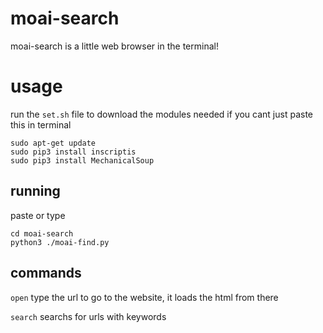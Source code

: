 # moai-search
moai-search is a little web browser in the terminal!

# usage
run the ```set.sh``` file to download the modules needed
if you cant just paste this in terminal
```
sudo apt-get update
sudo pip3 install inscriptis
sudo pip3 install MechanicalSoup
```
## running
paste or type
```
cd moai-search
python3 ./moai-find.py
```
## commands
```open``` type the url to go to the website, it loads the html from there

```search``` searchs for urls with keywords
